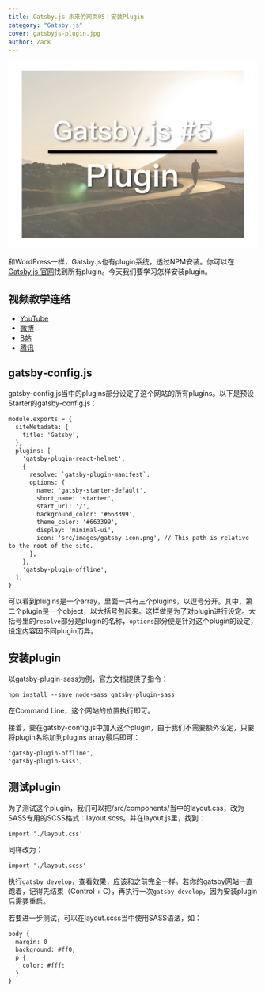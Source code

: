 ```yaml
---
title: Gatsby.js 未来的网页05：安装Plugin
category: "Gatsby.js"
cover: gatsbyjs-plugin.jpg
author: Zack
---
```


![Gatsby.js 安装Plugin](gatsbyjs-plugin.jpg)

和WordPress一样，Gatsby.js也有plugin系统，透过NPM安装。你可以在[Gatsby.js 官网](https://www.gatsbyjs.org/plugins/)找到所有plugin。今天我们要学习怎样安装plugin。

## 视频教学连结
* [YouTube](https://youtu.be/1XQ3CphDDJ4)
* [微博](https://weibo.com/1736214117/GED0J2qcF)
* [B站](https://www.bilibili.com/video/av34144645/)
* [腾讯](http://v.qq.com/x/page/h0754mweyud.html)

## gatsby-config.js

gatsby-config.js当中的plugins部分设定了这个网站的所有plugins。以下是预设Starter的gatsby-config.js：

```
module.exports = {
  siteMetadata: {
    title: 'Gatsby',
  },
  plugins: [
    'gatsby-plugin-react-helmet',
    {
      resolve: `gatsby-plugin-manifest`,
      options: {
        name: 'gatsby-starter-default',
        short_name: 'starter',
        start_url: '/',
        background_color: '#663399',
        theme_color: '#663399',
        display: 'minimal-ui',
        icon: 'src/images/gatsby-icon.png', // This path is relative to the root of the site.
      },
    },
    'gatsby-plugin-offline',
  ],
}
```

可以看到plugins是一个array，里面一共有三个plugins，以逗号分开。其中，第二个plugin是一个object，以大括号包起来。这样做是为了对plugin进行设定。大括号里的`resolve`部分是plugin的名称，`options`部分便是针对这个plugin的设定，设定内容因不同plugin而异。

## 安装plugin

以gatsby-plugin-sass为例，官方文档提供了指令：

```
npm install --save node-sass gatsby-plugin-sass
```

在Command Line，这个网站的位置执行即可。

接着，要在gatsby-config.js中加入这个plugin，由于我们不需要额外设定，只要将plugin名称加到plugins array最后即可：

```
'gatsby-plugin-offline',
'gatsby-plugin-sass',
```

## 测试plugin

为了测试这个plugin，我们可以把/src/components/当中的layout.css，改为SASS专用的SCSS格式：layout.scss。并在layout.js里，找到：

```
import './layout.css'
```
同样改为：
```
import './layout.scss'
```
执行`gatsby develop`，查看效果，应该和之前完全一样。若你的gatsby网站一直跑着，记得先结束（Control + C），再执行一次`gatsby develop`，因为安装plugin后需要重启。

若要进一步测试，可以在layout.scss当中使用SASS语法，如：
```
body {
  margin: 0
  background: #ff0;
  p {
    color: #fff;
  }
}
```